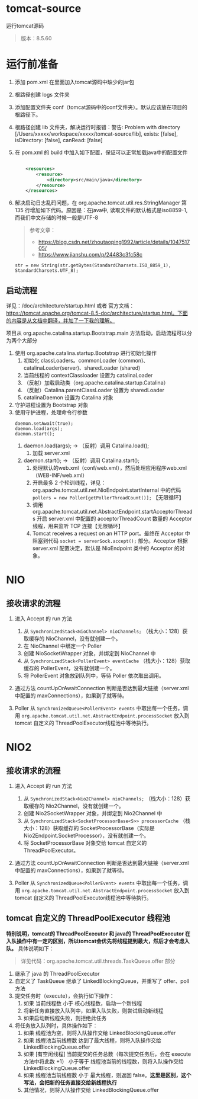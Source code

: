 # tomcat-source
运行tomcat源码

> 版本：8.5.60

# 运行前准备

1. 添加 pom.xml 在里面加入tomcat源码中缺少的jar包
2. 根路径创建 logs 文件夹
3. 添加配置文件夹 conf（tomcat源码中的conf文件夹）。默认应该放在项目的根路径下。
4. 根路径创建 lib 文件夹，解决运行时报错：警告: Problem with directory [/Users/xxxxx/workspace/xxxxx/tomcat-source/lib], exists: [false], isDirectory: [false], canRead: [false]
5. 在 pom.xml 的 build 中加入如下配置，保证可以正常加载java中的配置文件
    ```xml

        <resources>
            <resource>
                <directory>src/main/java</directory>
            </resource>
        </resources>
    ```
6. 解决启动日志乱码问题，在 org.apache.tomcat.util.res.StringManager 第 135 行增加如下代码。原因是：在java中, 读取文件的默认格式是iso8859-1, 而我们中文存储的时候一般是UTF-8
    > 参考文章：
    > - https://blog.csdn.net/zhoutaoping1992/article/details/104751705/
    > - https://www.jianshu.com/p/24483c3fc58c
    
   ```
   str = new String(str.getBytes(StandardCharsets.ISO_8859_1), StandardCharsets.UTF_8); 
   ```

## 启动流程
详见：/doc/architecture/startup.html 或者 官方文档：https://tomcat.apache.org/tomcat-8.5-doc/architecture/startup.html。下面的内容是从文档中翻译，并加了一下我的理解。

项目从 org.apache.catalina.startup.Bootstrap.main 方法启动，启动流程可以分为两个大部分

1. 使用 org.apache.catalina.startup.Bootstrap 进行初始化操作
    1. 初始化 classLoaders。commonLoader (common)、catalinaLoader(server)、sharedLoader (shared)
    2. 当前线程的 contextClassloader 设置为 catalinaLoader
    3. （反射）加载启动类（org.apache.catalina.startup.Catalina）
    4. （反射）Catalina.parentClassLoader 设置为 sharedLoader
    5. catalinaDaemon 设置为 Catalina 对象
2. 守护进程设置为 Bootstrap 对象
3. 使用守护进程，处理命令行参数
    ```
   daemon.setAwait(true);
   daemon.load(args);
   daemon.start();
   ```
   1. daemon.load(args); -> （反射）调用 Catalina.load();
        1. 加载 server.xml
   2. daemon.start(); -> （反射）调用 Catalina.start();
        1. 处理默认的web.xml（conf/web.xml），然后处理应用程序web.xml（WEB-INF/web.xml）
        2. 开启最多 2 个轮训线程，详见：org.apache.tomcat.util.net.NioEndpoint.startInternal 中的代码 `pollers = new Poller[getPollerThreadCount()];` 【无限循环】
        2. 调用 org.apache.tomcat.util.net.AbstractEndpoint.startAcceptorThreads 开启 server.xml 中配置的 acceptorThreadCount 数量的 Acceptor 线程，用来监听 TCP 连接【无限循环】
        3. Tomcat receives a request on an HTTP port。最终在 Acceptor 中阻塞到代码 `socket = serverSock.accept();` 部分。Acceptor 根据 server.xml 配置决定，默认是 NioEndpoint 类中的 Acceptor 的对象。 

# NIO
## 接收请求的流程
1. 进入 Accept 的 run 方法
    1. 从 `SynchronizedStack<NioChannel> nioChannels;` （栈大小：128）获取缓存的 NioChannel，没有就创建一个。
    1. 在 NioChannel 中绑定一个 Poller
    1. 创建 NioSocketWrapper 对象，并绑定到 NioChannel 中
    1. 从 `SynchronizedStack<PollerEvent> eventCache` （栈大小：128）获取缓存的 PollerEvent，没有就创建一个。
    1. 将 PollerEvent 对象放到队列中，等待 Poller 依次取出调用。
1. 通过方法 countUpOrAwaitConnection 判断是否达到最大链接（server.xml 中配置的 maxConnections），如果到了就等待。

1. Poller 从 `SynchronizedQueue<PollerEvent> events` 中取出每一个任务，调用 `org.apache.tomcat.util.net.AbstractEndpoint.processSocket` 放入到 tomcat 自定义的 ThreadPoolExecutor线程池中等待执行。

# NIO2
## 接收请求的流程
1. 进入 Accept 的 run 方法
    1. 从 `SynchronizedStack<Nio2Channel> nioChannels;` （栈大小：128）获取缓存的 Nio2Channel，没有就创建一个。
    1. 创建 Nio2SocketWrapper 对象，并绑定到 Nio2Channel 中
    1. 从 `SynchronizedStack<SocketProcessorBase<S>> processorCache` （栈大小：128）获取缓存的 SocketProcessorBase（实际是 Nio2Endpoint.SocketProcessor），没有就创建一个。
    1. 将 SocketProcessorBase 对象交给 tomcat 自定义的 ThreadPoolExecutor。
1. 通过方法 countUpOrAwaitConnection 判断是否达到最大链接（server.xml 中配置的 maxConnections），如果到了就等待。

1. Poller 从 `SynchronizedQueue<PollerEvent> events` 中取出每一个任务，调用 `org.apache.tomcat.util.net.AbstractEndpoint.processSocket` 放入到 tomcat 自定义的 ThreadPoolExecutor线程池中等待执行。

## tomcat 自定义的 ThreadPoolExecutor 线程池
**特别说明，tomcat的 ThreadPoolExecutor 和 java的 ThreadPoolExecutor 在入队操作中有一定的区别，所以tomcat会优先将线程提到最大，然后才会考虑入队。** 具体说明如下：
> 详见代码：org.apache.tomcat.util.threads.TaskQueue.offer 部分
1. 继承了 java 的 ThreadPoolExecutor
2. 自定义了 TaskQueue 继承了 LinkedBlockingQueue，并重写了 offer、poll 方法
3. 提交任务时（execute），会执行如下操作：
    1. 如果 当前线程数 小于 核心线程数，启动一个新线程
    2. 将新任务直接放入队列中，如果入队失败，则尝试启动新线程
    3. 如果启动新线程失败，则拒绝此任务 
4. 将任务放入队列时，具体操作如下：
    1. 如果 线程池为空，则将入队操作交给 LinkedBlockingQueue.offer
    2. 如果 线程池当前线程数 达到了最大线程，则将入队操作交给 LinkedBlockingQueue.offer
    3. 如果 [有空闲线程] 当前提交的任务总数（每次提交任务后，会在 execute 方法中将此数 +1） 小于等于 线程池当前的线程数，则将入队操作交给 LinkedBlockingQueue.offer
    4. 如果 线程池当前线程数 小于 最大线程，则返回 false。**这里是区别，这个写法，会把新的任务直接交给新线程执行**
    5. 其他情况，则将入队操作交给 LinkedBlockingQueue.offer